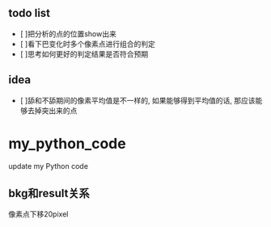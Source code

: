 ## todo list
- [ ]把分析的点的位置show出来
- [ ]看下巴变化时多个像素点进行组合的判定
- [ ]思考如何更好的判定结果是否符合预期

## idea
- [ ]舔和不舔期间的像素平均值是不一样的, 如果能够得到平均值的话, 那应该能够去掉突出来的点



# my_python_code
update my Python code

## bkg和result关系
像素点下移20pixel
